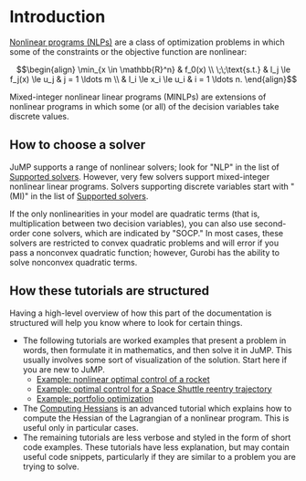 # Introduction

[Nonlinear programs (NLPs)](https://en.wikipedia.org/wiki/Nonlinear_programming)
are a class of optimization problems in which some of the constraints or the
objective function are nonlinear:
```math
\begin{align}
    \min_{x \in \mathbb{R}^n} & f_0(x) \\
    \;\;\text{s.t.} & l_j \le f_j(x) \le u_j & j = 1 \ldots m \\
    & l_i \le x_i \le u_i & i = 1 \ldots n.
\end{align}
```

Mixed-integer nonlinear linear programs (MINLPs) are extensions of nonlinear
programs in which some (or all) of the decision variables take discrete values.

## How to choose a solver

JuMP supports a range of nonlinear solvers; look for "NLP" in the list
of [Supported solvers](@ref). However, very few solvers support mixed-integer
nonlinear linear programs. Solvers supporting discrete variables start with
"(MI)" in the list of [Supported solvers](@ref).

If the only nonlinearities in your model are quadratic terms (that is,
multiplication between two decision variables), you can also use second-order
cone solvers, which are indicated by "SOCP." In most cases, these solvers are
restricted to convex quadratic problems and will error if you pass a nonconvex
quadratic function; however, Gurobi has the ability to solve nonconvex quadratic
terms.

## How these tutorials are structured

Having a high-level overview of how this part of the documentation is structured
will help you know where to look for certain things.

 * The following tutorials are worked examples that present a problem in words,
   then formulate it in mathematics, and then solve it in JuMP. This usually
   involves some sort of visualization of the solution. Start here if you are
   new to JuMP.
   * [Example: nonlinear optimal control of a rocket](@ref)
   * [Example: optimal control for a Space Shuttle reentry trajectory](@ref)
   * [Example: portfolio optimization](@ref)
 * The [Computing Hessians](@ref) is an advanced tutorial which explains how to
   compute the Hessian of the Lagrangian of a nonlinear program. This is useful
   only in particular cases.
 * The remaining tutorials are less verbose and styled in the form of short code
   examples. These tutorials have less explanation, but may contain useful
   code snippets, particularly if they are similar to a problem you are trying
   to solve.
